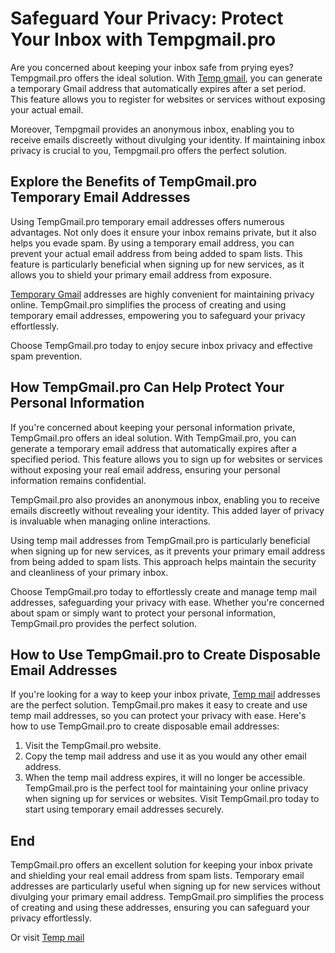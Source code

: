# Safeguard Your Privacy: Protect Your Inbox with Tempgmail.pro
Are you concerned about keeping your inbox safe from prying eyes? Tempgmail.pro offers the ideal solution. With [Temp gmail](https://tempgmail.pro), you can generate a temporary Gmail address that automatically expires after a set period. This feature allows you to register for websites or services without exposing your actual email.

Moreover, Tempgmail provides an anonymous inbox, enabling you to receive emails discreetly without divulging your identity. If maintaining inbox privacy is crucial to you, Tempgmail.pro offers the perfect solution.

## Explore the Benefits of TempGmail.pro Temporary Email Addresses
Using TempGmail.pro temporary email addresses offers numerous advantages. Not only does it ensure your inbox remains private, but it also helps you evade spam. By using a temporary email address, you can prevent your actual email address from being added to spam lists. This feature is particularly beneficial when signing up for new services, as it allows you to shield your primary email address from exposure.

[Temporary Gmail](https://tempgmail.pro) addresses are highly convenient for maintaining privacy online. TempGmail.pro simplifies the process of creating and using temporary email addresses, empowering you to safeguard your privacy effortlessly.

Choose TempGmail.pro today to enjoy secure inbox privacy and effective spam prevention.

## How TempGmail.pro Can Help Protect Your Personal Information
If you're concerned about keeping your personal information private, TempGmail.pro offers an ideal solution. With TempGmail.pro, you can generate a temporary email address that automatically expires after a specified period. This feature allows you to sign up for websites or services without exposing your real email address, ensuring your personal information remains confidential.

TempGmail.pro also provides an anonymous inbox, enabling you to receive emails discreetly without revealing your identity. This added layer of privacy is invaluable when managing online interactions.

Using temp mail addresses from TempGmail.pro is particularly beneficial when signing up for new services, as it prevents your primary email address from being added to spam lists. This approach helps maintain the security and cleanliness of your primary inbox.

Choose TempGmail.pro today to effortlessly create and manage temp mail addresses, safeguarding your privacy with ease. Whether you're concerned about spam or simply want to protect your personal information, TempGmail.pro provides the perfect solution.

## How to Use TempGmail.pro to Create Disposable Email Addresses
If you're looking for a way to keep your inbox private, [Temp mail](https://tempgmail.pro) addresses are the perfect solution. TempGmail.pro makes it easy to create and use temp mail addresses, so you can protect your privacy with ease. Here's how to use TempGmail.pro to create disposable email addresses:

1. Visit the TempGmail.pro website.
2. Copy the temp mail address and use it as you would any other email address.
3. When the temp mail address expires, it will no longer be accessible.
TempGmail.pro is the perfect tool for maintaining your online privacy when signing up for services or websites. Visit TempGmail.pro today to start using temporary email addresses securely.

## End
TempGmail.pro offers an excellent solution for keeping your inbox private and shielding your real email address from spam lists. Temporary email addresses are particularly useful when signing up for new services without divulging your primary email address. TempGmail.pro simplifies the process of creating and using these addresses, ensuring you can safeguard your privacy effortlessly.

Or visit [Temp mail](https://tempimail.org/)
